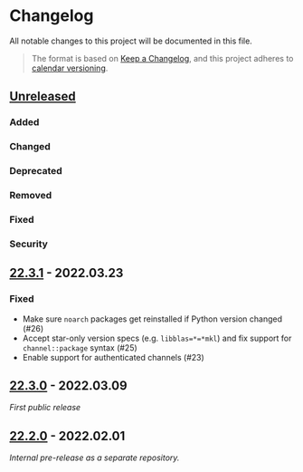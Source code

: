 # Changelog

All notable changes to this project will be documented in this file.

> The format is based on [Keep a Changelog](https://keepachangelog.com/en/1.0.0/),
> and this project adheres to [calendar versioning](https://calver.org/).

## [Unreleased]

<!--
Populate these categories as PRs are merged to `main`. When a release is cut,
copy to its corresponding section, deleting empty sections if any.
--->

### Added

### Changed

### Deprecated

### Removed

### Fixed

### Security


## [22.3.1] - 2022.03.23

### Fixed

* Make sure `noarch` packages get reinstalled if Python version changed (#26)
* Accept star-only version specs (e.g. `libblas=*=*mkl`) and fix support for `channel::package` syntax (#25)
* Enable support for authenticated channels (#23)

## [22.3.0] - 2022.03.09

_First public release_

## [22.2.0] - 2022.02.01

_Internal pre-release as a separate repository._

<!-- Hyperlinks --->

[Unreleased]: https://github.com/conda-incubator/conda-libmamba-solver/compare/22.3.1..main
[22.3.1]: https://github.com/conda-incubator/conda-libmamba-solver/releases/tag/22.3.1
[22.3.0]: https://github.com/conda-incubator/conda-libmamba-solver/releases/tag/22.3.0
[22.2.0]: https://github.com/conda-incubator/conda-libmamba-solver/releases/tag/22.2.0